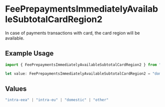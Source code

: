 # FeePrepaymentsImmediatelyAvailableSubtotalCardRegion2

In case of payments transactions with card, the card region will be available.

## Example Usage

```typescript
import { FeePrepaymentsImmediatelyAvailableSubtotalCardRegion2 } from "mollie-api-typescript/models/operations";

let value: FeePrepaymentsImmediatelyAvailableSubtotalCardRegion2 = "domestic";
```

## Values

```typescript
"intra-eea" | "intra-eu" | "domestic" | "other"
```